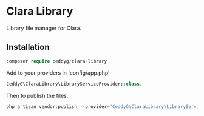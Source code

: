 Clara Library
===============

Library file manager for Clara.

## Installation

```php
composer require ceddyg/clara-library
```

Add to your providers in 'config/app.php'
```php
CeddyG\ClaraLibrary\LibraryServiceProvider::class,
```

Then to publish the files.
```php
php artisan vendor:publish --provider="CeddyG\ClaraLibrary\LibraryServiceProvider"
```
